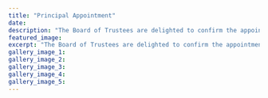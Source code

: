 ```yaml
---
title: "Principal Appointment"
date: 
description: "The Board of Trustees are delighted to confirm the appointment of Martin McAllen, as the new Principal of Whanganui High School.  Martin will be commencing in this role from the 29 January 2017."
featured_image: 
excerpt: "The Board of Trustees are delighted to confirm the appointment of Martin McAllen, as the new Principal of Whanganui High School.  Martin will be commencing in this role from the 29 January 2017."
gallery_image_1: 
gallery_image_2: 
gallery_image_3: 
gallery_image_4: 
gallery_image_5: 
---
```

